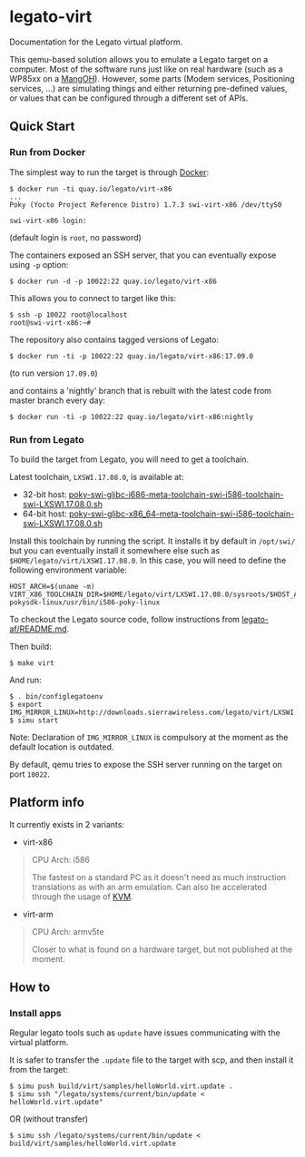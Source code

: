 # legato-virt
Documentation for the Legato virtual platform.

This qemu-based solution allows you to emulate a Legato target on a computer.
Most of the software runs just like on real hardware (such as a WP85xx on a [MangOH](http://mangoh.io/)).
However, some parts (Modem services, Positioning services, ...) are simulating things and either returning pre-defined values,
or values that can be configured through a different set of APIs.

## Quick Start

### Run from Docker

The simplest way to run the target is through [Docker](https://www.docker.com/):
```
$ docker run -ti quay.io/legato/virt-x86
...
Poky (Yocto Project Reference Distro) 1.7.3 swi-virt-x86 /dev/ttyS0

swi-virt-x86 login:
```
(default login is `root`, no password)

The containers exposed an SSH server, that you can eventually expose using `-p` option:
```
$ docker run -d -p 10022:22 quay.io/legato/virt-x86
```
This allows you to connect to target like this:
```
$ ssh -p 10022 root@localhost
root@swi-virt-x86:~#
```

The repository also contains tagged versions of Legato:
```
$ docker run -ti -p 10022:22 quay.io/legato/virt-x86:17.09.0
```
(to run version `17.09.0`)

and contains a 'nightly' branch that is rebuilt with the latest code from master branch every day:
```
$ docker run -ti -p 10022:22 quay.io/legato/virt-x86:nightly
```

### Run from Legato

To build the target from Legato, you will need to get a toolchain.

Latest toolchain, `LXSWI.17.08.0`, is available at:
- 32-bit host: [poky-swi-glibc-i686-meta-toolchain-swi-i586-toolchain-swi-LXSWI.17.08.0.sh](http://downloads.sierrawireless.com/legato/virt/LXSWI.17.08.0/x86/sdk/poky-swi-glibc-i686-meta-toolchain-swi-i586-toolchain-swi-LXSWI.17.08.0.sh)
- 64-bit host: [poky-swi-glibc-x86_64-meta-toolchain-swi-i586-toolchain-swi-LXSWI.17.08.0.sh](http://downloads.sierrawireless.com/legato/virt/LXSWI.17.08.0/x86/sdk/poky-swi-glibc-x86_64-meta-toolchain-swi-i586-toolchain-swi-LXSWI.17.08.0.sh)

Install this toolchain by running the script.
It installs it by default in `/opt/swi/` but you can eventually install it somewhere else such as `$HOME/legato/virt/LXSWI.17.08.0`.
In this case, you will need to define the following environment variable:
```
HOST_ARCH=$(uname -m)
VIRT_X86_TOOLCHAIN_DIR=$HOME/legato/virt/LXSWI.17.08.0/sysroots/$HOST_ARCH-pokysdk-linux/usr/bin/i586-poky-linux
```

To checkout the Legato source code, follow instructions from [legato-af/README.md](https://github.com/legatoproject/legato-af#clone-from-github).

Then build:
```
$ make virt
```

And run:
```
$ . bin/configlegatoenv
$ export IMG_MIRROR_LINUX=http://downloads.sierrawireless.com/legato/virt/LXSWI.17.08.0/x86/images
$ simu start
```

Note: Declaration of `IMG_MIRROR_LINUX` is compulsory at the moment as the default location is outdated.

By default, qemu tries to expose the SSH server running on the target on port `10022`.

## Platform info

It currently exists in 2 variants:
- virt-x86
> CPU Arch: i586
>
> The fastest on a standard PC as it doesn't need as much instruction translations as with an arm emulation.
> Can also be accelerated through the usage of [KVM](https://wiki.qemu.org/Features/KVM).
- virt-arm
> CPU Arch: armv5te
>
> Closer to what is found on a hardware target, but not published at the moment.

## How to

### Install apps

Regular legato tools such as `update` have issues communicating with the virtual platform.

It is safer to transfer the `.update` file to the target with scp, and then install it from the target:
```
$ simu push build/virt/samples/helloWorld.virt.update .
$ simu ssh "/legato/systems/current/bin/update < helloWorld.virt.update"
```
OR (without transfer)
```
$ simu ssh /legato/systems/current/bin/update < build/virt/samples/helloWorld.virt.update
```
